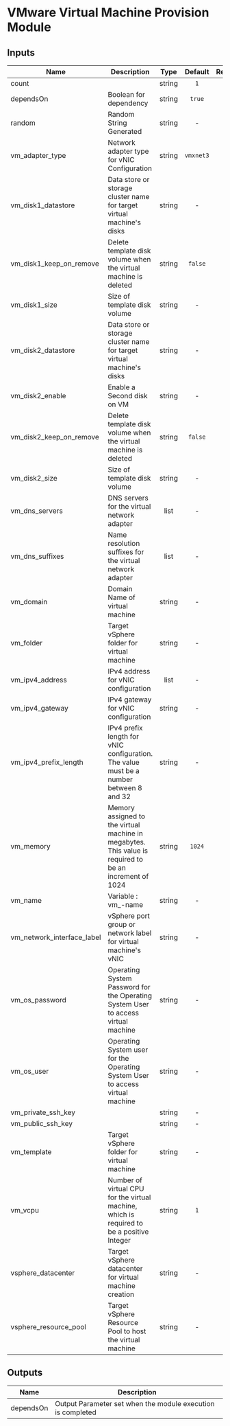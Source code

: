 <!---
Copyright IBM Corp. 2019, 2019
--->

# VMware Virtual Machine Provision Module

## Inputs

| Name | Description | Type | Default | Required |
|------|-------------|:----:|:-----:|:-----:|
| count |  | string | `1` | no |
| dependsOn | Boolean for dependency | string | `true` | no |
| random | Random String Generated | string | - | yes |
| vm_adapter_type | Network adapter type for vNIC Configuration | string | `vmxnet3` | no |
| vm_disk1_datastore | Data store or storage cluster name for target virtual machine's disks | string | - | yes |
| vm_disk1_keep_on_remove | Delete template disk volume when the virtual machine is deleted | string | `false` | no |
| vm_disk1_size | Size of template disk volume | string | - | yes |
| vm_disk2_datastore | Data store or storage cluster name for target virtual machine's disks | string | - | yes |
| vm_disk2_enable | Enable a Second disk on VM | string | - | yes |
| vm_disk2_keep_on_remove | Delete template disk volume when the virtual machine is deleted | string | `false` | no |
| vm_disk2_size | Size of template disk volume | string | - | yes |
| vm_dns_servers | DNS servers for the virtual network adapter | list | - | yes |
| vm_dns_suffixes | Name resolution suffixes for the virtual network adapter | list | - | yes |
| vm_domain | Domain Name of virtual machine | string | - | yes |
| vm_folder | Target vSphere folder for virtual machine | string | - | yes |
| vm_ipv4_address | IPv4 address for vNIC configuration | list | - | yes |
| vm_ipv4_gateway | IPv4 gateway for vNIC configuration | string | - | yes |
| vm_ipv4_prefix_length | IPv4 prefix length for vNIC configuration. The value must be a number between 8 and 32 | string | - | yes |
| vm_memory | Memory assigned to the virtual machine in megabytes. This value is required to be an increment of 1024 | string | `1024` | no |
| vm_name | Variable : vm_-name | string | - | yes |
| vm_network_interface_label | vSphere port group or network label for virtual machine's vNIC | string | - | yes |
| vm_os_password | Operating System Password for the Operating System User to access virtual machine | string | - | yes |
| vm_os_user | Operating System user for the Operating System User to access virtual machine | string | - | yes |
| vm_private_ssh_key |  | string | - | yes |
| vm_public_ssh_key |  | string | - | yes |
| vm_template | Target vSphere folder for virtual machine | string | - | yes |
| vm_vcpu | Number of virtual CPU for the virtual machine, which is required to be a positive Integer | string | `1` | no |
| vsphere_datacenter | Target vSphere datacenter for virtual machine creation | string | - | yes |
| vsphere_resource_pool | Target vSphere Resource Pool to host the virtual machine | string | - | yes |

## Outputs

| Name | Description |
|------|-------------|
| dependsOn | Output Parameter set when the module execution is completed |
